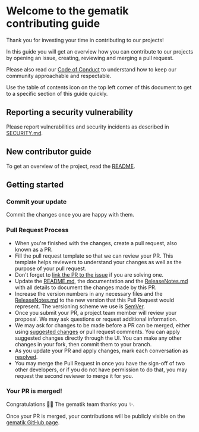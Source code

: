 # Welcome to the gematik contributing guide <!-- omit in toc -->
 
Thank you for investing your time in contributing to our projects!
 
In this guide you will get an overview how you can contribute to our projects by opening an issue, creating, reviewing and merging a pull request.
 
Please also read our [Code of Conduct](./CODE_OF_CONDUCT.md) to understand how to keep our community approachable and respectable.
 
Use the table of contents icon on the top left corner of this document to get to a specific section of this guide quickly.
 
## Reporting a security vulnerability
 
Please report vulnerabilities and security incidents as described in [SECURITY.md](./SECURITY.md).
 
## New contributor guide
 
To get an overview of the project, read the [README](./README.md).
 
## Getting started
 
### Commit your update
 
Commit the changes once you are happy with them.
 
### Pull Request Process
 
- When you're finished with the changes, create a pull request, also known as a PR.
- Fill the pull request template so that we can review your PR. This template helps reviewers to understand your changes as well as the purpose of your pull request.
- Don't forget to [link the PR to the issue](https://docs.github.com/en/issues/tracking-your-work-with-issues/linking-a-pull-request-to-an-issue) if you are solving one.
- Update the [README.md](./README.md), the documentation and the [ReleaseNotes.md](./ReleaseNotes.md) with all details to document the changes made by this PR.
- Increase the version numbers in any necessary files and the [ReleaseNotes.md](./ReleaseNotes.md) to the new version that this
  Pull Request would represent. The versioning scheme we use is [SemVer](http://semver.org/).
- Once you submit your PR, a project team member will review your proposal. We may ask questions or request additional information.
- We may ask for changes to be made before a PR can be merged, either using [suggested changes](https://docs.github.com/en/github/collaborating-with-issues-and-pull-requests/incorporating-feedback-in-your-pull-request)
  or pull request comments. You can apply suggested changes directly through the UI. You can make any other changes in your fork, then commit them to your branch.
- As you update your PR and apply changes, mark each conversation as [resolved](https://docs.github.com/en/github/collaborating-with-issues-and-pull-requests/commenting-on-a-pull-request#resolving-conversations).
- You may merge the Pull Request in once you have the sign-off of two other developers, or if you
  do not have permission to do that, you may request the second reviewer to merge it for you.
 
### Your PR is merged!
 
Congratulations :tada::tada: The gematik team thanks you :sparkles:.
 
Once your PR is merged, your contributions will be publicly visible on the [gematik GitHub page](https://github.com/gematik/).